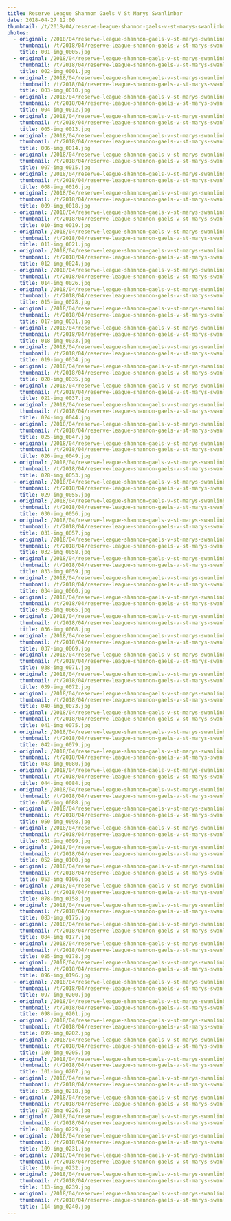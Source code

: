 ```yaml
---
title: Reserve League Shannon Gaels V St Marys Swanlinbar
date: 2018-04-27 12:00
thumbnail: /t/2018/04/reserve-league-shannon-gaels-v-st-marys-swanlinbar/001-img_0005.jpg
photos:
  - original: /2018/04/reserve-league-shannon-gaels-v-st-marys-swanlinbar/001-img_0005.jpg
    thumbnail: /t/2018/04/reserve-league-shannon-gaels-v-st-marys-swanlinbar/001-img_0005.jpg
    title: 001-img_0005.jpg
  - original: /2018/04/reserve-league-shannon-gaels-v-st-marys-swanlinbar/002-img_0001.jpg
    thumbnail: /t/2018/04/reserve-league-shannon-gaels-v-st-marys-swanlinbar/002-img_0001.jpg
    title: 002-img_0001.jpg
  - original: /2018/04/reserve-league-shannon-gaels-v-st-marys-swanlinbar/003-img_0010.jpg
    thumbnail: /t/2018/04/reserve-league-shannon-gaels-v-st-marys-swanlinbar/003-img_0010.jpg
    title: 003-img_0010.jpg
  - original: /2018/04/reserve-league-shannon-gaels-v-st-marys-swanlinbar/004-img_0012.jpg
    thumbnail: /t/2018/04/reserve-league-shannon-gaels-v-st-marys-swanlinbar/004-img_0012.jpg
    title: 004-img_0012.jpg
  - original: /2018/04/reserve-league-shannon-gaels-v-st-marys-swanlinbar/005-img_0013.jpg
    thumbnail: /t/2018/04/reserve-league-shannon-gaels-v-st-marys-swanlinbar/005-img_0013.jpg
    title: 005-img_0013.jpg
  - original: /2018/04/reserve-league-shannon-gaels-v-st-marys-swanlinbar/006-img_0014.jpg
    thumbnail: /t/2018/04/reserve-league-shannon-gaels-v-st-marys-swanlinbar/006-img_0014.jpg
    title: 006-img_0014.jpg
  - original: /2018/04/reserve-league-shannon-gaels-v-st-marys-swanlinbar/007-img_0015.jpg
    thumbnail: /t/2018/04/reserve-league-shannon-gaels-v-st-marys-swanlinbar/007-img_0015.jpg
    title: 007-img_0015.jpg
  - original: /2018/04/reserve-league-shannon-gaels-v-st-marys-swanlinbar/008-img_0016.jpg
    thumbnail: /t/2018/04/reserve-league-shannon-gaels-v-st-marys-swanlinbar/008-img_0016.jpg
    title: 008-img_0016.jpg
  - original: /2018/04/reserve-league-shannon-gaels-v-st-marys-swanlinbar/009-img_0018.jpg
    thumbnail: /t/2018/04/reserve-league-shannon-gaels-v-st-marys-swanlinbar/009-img_0018.jpg
    title: 009-img_0018.jpg
  - original: /2018/04/reserve-league-shannon-gaels-v-st-marys-swanlinbar/010-img_0019.jpg
    thumbnail: /t/2018/04/reserve-league-shannon-gaels-v-st-marys-swanlinbar/010-img_0019.jpg
    title: 010-img_0019.jpg
  - original: /2018/04/reserve-league-shannon-gaels-v-st-marys-swanlinbar/011-img_0021.jpg
    thumbnail: /t/2018/04/reserve-league-shannon-gaels-v-st-marys-swanlinbar/011-img_0021.jpg
    title: 011-img_0021.jpg
  - original: /2018/04/reserve-league-shannon-gaels-v-st-marys-swanlinbar/012-img_0024.jpg
    thumbnail: /t/2018/04/reserve-league-shannon-gaels-v-st-marys-swanlinbar/012-img_0024.jpg
    title: 012-img_0024.jpg
  - original: /2018/04/reserve-league-shannon-gaels-v-st-marys-swanlinbar/014-img_0026.jpg
    thumbnail: /t/2018/04/reserve-league-shannon-gaels-v-st-marys-swanlinbar/014-img_0026.jpg
    title: 014-img_0026.jpg
  - original: /2018/04/reserve-league-shannon-gaels-v-st-marys-swanlinbar/015-img_0028.jpg
    thumbnail: /t/2018/04/reserve-league-shannon-gaels-v-st-marys-swanlinbar/015-img_0028.jpg
    title: 015-img_0028.jpg
  - original: /2018/04/reserve-league-shannon-gaels-v-st-marys-swanlinbar/017-img_0031.jpg
    thumbnail: /t/2018/04/reserve-league-shannon-gaels-v-st-marys-swanlinbar/017-img_0031.jpg
    title: 017-img_0031.jpg
  - original: /2018/04/reserve-league-shannon-gaels-v-st-marys-swanlinbar/018-img_0033.jpg
    thumbnail: /t/2018/04/reserve-league-shannon-gaels-v-st-marys-swanlinbar/018-img_0033.jpg
    title: 018-img_0033.jpg
  - original: /2018/04/reserve-league-shannon-gaels-v-st-marys-swanlinbar/019-img_0034.jpg
    thumbnail: /t/2018/04/reserve-league-shannon-gaels-v-st-marys-swanlinbar/019-img_0034.jpg
    title: 019-img_0034.jpg
  - original: /2018/04/reserve-league-shannon-gaels-v-st-marys-swanlinbar/020-img_0035.jpg
    thumbnail: /t/2018/04/reserve-league-shannon-gaels-v-st-marys-swanlinbar/020-img_0035.jpg
    title: 020-img_0035.jpg
  - original: /2018/04/reserve-league-shannon-gaels-v-st-marys-swanlinbar/021-img_0037.jpg
    thumbnail: /t/2018/04/reserve-league-shannon-gaels-v-st-marys-swanlinbar/021-img_0037.jpg
    title: 021-img_0037.jpg
  - original: /2018/04/reserve-league-shannon-gaels-v-st-marys-swanlinbar/024-img_0044.jpg
    thumbnail: /t/2018/04/reserve-league-shannon-gaels-v-st-marys-swanlinbar/024-img_0044.jpg
    title: 024-img_0044.jpg
  - original: /2018/04/reserve-league-shannon-gaels-v-st-marys-swanlinbar/025-img_0047.jpg
    thumbnail: /t/2018/04/reserve-league-shannon-gaels-v-st-marys-swanlinbar/025-img_0047.jpg
    title: 025-img_0047.jpg
  - original: /2018/04/reserve-league-shannon-gaels-v-st-marys-swanlinbar/026-img_0049.jpg
    thumbnail: /t/2018/04/reserve-league-shannon-gaels-v-st-marys-swanlinbar/026-img_0049.jpg
    title: 026-img_0049.jpg
  - original: /2018/04/reserve-league-shannon-gaels-v-st-marys-swanlinbar/028-img_0053.jpg
    thumbnail: /t/2018/04/reserve-league-shannon-gaels-v-st-marys-swanlinbar/028-img_0053.jpg
    title: 028-img_0053.jpg
  - original: /2018/04/reserve-league-shannon-gaels-v-st-marys-swanlinbar/029-img_0055.jpg
    thumbnail: /t/2018/04/reserve-league-shannon-gaels-v-st-marys-swanlinbar/029-img_0055.jpg
    title: 029-img_0055.jpg
  - original: /2018/04/reserve-league-shannon-gaels-v-st-marys-swanlinbar/030-img_0056.jpg
    thumbnail: /t/2018/04/reserve-league-shannon-gaels-v-st-marys-swanlinbar/030-img_0056.jpg
    title: 030-img_0056.jpg
  - original: /2018/04/reserve-league-shannon-gaels-v-st-marys-swanlinbar/031-img_0057.jpg
    thumbnail: /t/2018/04/reserve-league-shannon-gaels-v-st-marys-swanlinbar/031-img_0057.jpg
    title: 031-img_0057.jpg
  - original: /2018/04/reserve-league-shannon-gaels-v-st-marys-swanlinbar/032-img_0058.jpg
    thumbnail: /t/2018/04/reserve-league-shannon-gaels-v-st-marys-swanlinbar/032-img_0058.jpg
    title: 032-img_0058.jpg
  - original: /2018/04/reserve-league-shannon-gaels-v-st-marys-swanlinbar/033-img_0059.jpg
    thumbnail: /t/2018/04/reserve-league-shannon-gaels-v-st-marys-swanlinbar/033-img_0059.jpg
    title: 033-img_0059.jpg
  - original: /2018/04/reserve-league-shannon-gaels-v-st-marys-swanlinbar/034-img_0060.jpg
    thumbnail: /t/2018/04/reserve-league-shannon-gaels-v-st-marys-swanlinbar/034-img_0060.jpg
    title: 034-img_0060.jpg
  - original: /2018/04/reserve-league-shannon-gaels-v-st-marys-swanlinbar/035-img_0065.jpg
    thumbnail: /t/2018/04/reserve-league-shannon-gaels-v-st-marys-swanlinbar/035-img_0065.jpg
    title: 035-img_0065.jpg
  - original: /2018/04/reserve-league-shannon-gaels-v-st-marys-swanlinbar/036-img_0068.jpg
    thumbnail: /t/2018/04/reserve-league-shannon-gaels-v-st-marys-swanlinbar/036-img_0068.jpg
    title: 036-img_0068.jpg
  - original: /2018/04/reserve-league-shannon-gaels-v-st-marys-swanlinbar/037-img_0069.jpg
    thumbnail: /t/2018/04/reserve-league-shannon-gaels-v-st-marys-swanlinbar/037-img_0069.jpg
    title: 037-img_0069.jpg
  - original: /2018/04/reserve-league-shannon-gaels-v-st-marys-swanlinbar/038-img_0071.jpg
    thumbnail: /t/2018/04/reserve-league-shannon-gaels-v-st-marys-swanlinbar/038-img_0071.jpg
    title: 038-img_0071.jpg
  - original: /2018/04/reserve-league-shannon-gaels-v-st-marys-swanlinbar/039-img_0072.jpg
    thumbnail: /t/2018/04/reserve-league-shannon-gaels-v-st-marys-swanlinbar/039-img_0072.jpg
    title: 039-img_0072.jpg
  - original: /2018/04/reserve-league-shannon-gaels-v-st-marys-swanlinbar/040-img_0073.jpg
    thumbnail: /t/2018/04/reserve-league-shannon-gaels-v-st-marys-swanlinbar/040-img_0073.jpg
    title: 040-img_0073.jpg
  - original: /2018/04/reserve-league-shannon-gaels-v-st-marys-swanlinbar/041-img_0075.jpg
    thumbnail: /t/2018/04/reserve-league-shannon-gaels-v-st-marys-swanlinbar/041-img_0075.jpg
    title: 041-img_0075.jpg
  - original: /2018/04/reserve-league-shannon-gaels-v-st-marys-swanlinbar/042-img_0079.jpg
    thumbnail: /t/2018/04/reserve-league-shannon-gaels-v-st-marys-swanlinbar/042-img_0079.jpg
    title: 042-img_0079.jpg
  - original: /2018/04/reserve-league-shannon-gaels-v-st-marys-swanlinbar/043-img_0080.jpg
    thumbnail: /t/2018/04/reserve-league-shannon-gaels-v-st-marys-swanlinbar/043-img_0080.jpg
    title: 043-img_0080.jpg
  - original: /2018/04/reserve-league-shannon-gaels-v-st-marys-swanlinbar/044-img_0084.jpg
    thumbnail: /t/2018/04/reserve-league-shannon-gaels-v-st-marys-swanlinbar/044-img_0084.jpg
    title: 044-img_0084.jpg
  - original: /2018/04/reserve-league-shannon-gaels-v-st-marys-swanlinbar/045-img_0088.jpg
    thumbnail: /t/2018/04/reserve-league-shannon-gaels-v-st-marys-swanlinbar/045-img_0088.jpg
    title: 045-img_0088.jpg
  - original: /2018/04/reserve-league-shannon-gaels-v-st-marys-swanlinbar/050-img_0098.jpg
    thumbnail: /t/2018/04/reserve-league-shannon-gaels-v-st-marys-swanlinbar/050-img_0098.jpg
    title: 050-img_0098.jpg
  - original: /2018/04/reserve-league-shannon-gaels-v-st-marys-swanlinbar/051-img_0099.jpg
    thumbnail: /t/2018/04/reserve-league-shannon-gaels-v-st-marys-swanlinbar/051-img_0099.jpg
    title: 051-img_0099.jpg
  - original: /2018/04/reserve-league-shannon-gaels-v-st-marys-swanlinbar/052-img_0100.jpg
    thumbnail: /t/2018/04/reserve-league-shannon-gaels-v-st-marys-swanlinbar/052-img_0100.jpg
    title: 052-img_0100.jpg
  - original: /2018/04/reserve-league-shannon-gaels-v-st-marys-swanlinbar/053-img_0106.jpg
    thumbnail: /t/2018/04/reserve-league-shannon-gaels-v-st-marys-swanlinbar/053-img_0106.jpg
    title: 053-img_0106.jpg
  - original: /2018/04/reserve-league-shannon-gaels-v-st-marys-swanlinbar/078-img_0158.jpg
    thumbnail: /t/2018/04/reserve-league-shannon-gaels-v-st-marys-swanlinbar/078-img_0158.jpg
    title: 078-img_0158.jpg
  - original: /2018/04/reserve-league-shannon-gaels-v-st-marys-swanlinbar/083-img_0175.jpg
    thumbnail: /t/2018/04/reserve-league-shannon-gaels-v-st-marys-swanlinbar/083-img_0175.jpg
    title: 083-img_0175.jpg
  - original: /2018/04/reserve-league-shannon-gaels-v-st-marys-swanlinbar/084-img_0177.jpg
    thumbnail: /t/2018/04/reserve-league-shannon-gaels-v-st-marys-swanlinbar/084-img_0177.jpg
    title: 084-img_0177.jpg
  - original: /2018/04/reserve-league-shannon-gaels-v-st-marys-swanlinbar/085-img_0178.jpg
    thumbnail: /t/2018/04/reserve-league-shannon-gaels-v-st-marys-swanlinbar/085-img_0178.jpg
    title: 085-img_0178.jpg
  - original: /2018/04/reserve-league-shannon-gaels-v-st-marys-swanlinbar/096-img_0196.jpg
    thumbnail: /t/2018/04/reserve-league-shannon-gaels-v-st-marys-swanlinbar/096-img_0196.jpg
    title: 096-img_0196.jpg
  - original: /2018/04/reserve-league-shannon-gaels-v-st-marys-swanlinbar/097-img_0200.jpg
    thumbnail: /t/2018/04/reserve-league-shannon-gaels-v-st-marys-swanlinbar/097-img_0200.jpg
    title: 097-img_0200.jpg
  - original: /2018/04/reserve-league-shannon-gaels-v-st-marys-swanlinbar/098-img_0201.jpg
    thumbnail: /t/2018/04/reserve-league-shannon-gaels-v-st-marys-swanlinbar/098-img_0201.jpg
    title: 098-img_0201.jpg
  - original: /2018/04/reserve-league-shannon-gaels-v-st-marys-swanlinbar/099-img_0202.jpg
    thumbnail: /t/2018/04/reserve-league-shannon-gaels-v-st-marys-swanlinbar/099-img_0202.jpg
    title: 099-img_0202.jpg
  - original: /2018/04/reserve-league-shannon-gaels-v-st-marys-swanlinbar/100-img_0205.jpg
    thumbnail: /t/2018/04/reserve-league-shannon-gaels-v-st-marys-swanlinbar/100-img_0205.jpg
    title: 100-img_0205.jpg
  - original: /2018/04/reserve-league-shannon-gaels-v-st-marys-swanlinbar/101-img_0207.jpg
    thumbnail: /t/2018/04/reserve-league-shannon-gaels-v-st-marys-swanlinbar/101-img_0207.jpg
    title: 101-img_0207.jpg
  - original: /2018/04/reserve-league-shannon-gaels-v-st-marys-swanlinbar/105-img_0218.jpg
    thumbnail: /t/2018/04/reserve-league-shannon-gaels-v-st-marys-swanlinbar/105-img_0218.jpg
    title: 105-img_0218.jpg
  - original: /2018/04/reserve-league-shannon-gaels-v-st-marys-swanlinbar/107-img_0226.jpg
    thumbnail: /t/2018/04/reserve-league-shannon-gaels-v-st-marys-swanlinbar/107-img_0226.jpg
    title: 107-img_0226.jpg
  - original: /2018/04/reserve-league-shannon-gaels-v-st-marys-swanlinbar/108-img_0229.jpg
    thumbnail: /t/2018/04/reserve-league-shannon-gaels-v-st-marys-swanlinbar/108-img_0229.jpg
    title: 108-img_0229.jpg
  - original: /2018/04/reserve-league-shannon-gaels-v-st-marys-swanlinbar/109-img_0231.jpg
    thumbnail: /t/2018/04/reserve-league-shannon-gaels-v-st-marys-swanlinbar/109-img_0231.jpg
    title: 109-img_0231.jpg
  - original: /2018/04/reserve-league-shannon-gaels-v-st-marys-swanlinbar/110-img_0232.jpg
    thumbnail: /t/2018/04/reserve-league-shannon-gaels-v-st-marys-swanlinbar/110-img_0232.jpg
    title: 110-img_0232.jpg
  - original: /2018/04/reserve-league-shannon-gaels-v-st-marys-swanlinbar/113-img_0239.jpg
    thumbnail: /t/2018/04/reserve-league-shannon-gaels-v-st-marys-swanlinbar/113-img_0239.jpg
    title: 113-img_0239.jpg
  - original: /2018/04/reserve-league-shannon-gaels-v-st-marys-swanlinbar/114-img_0240.jpg
    thumbnail: /t/2018/04/reserve-league-shannon-gaels-v-st-marys-swanlinbar/114-img_0240.jpg
    title: 114-img_0240.jpg
---
```

